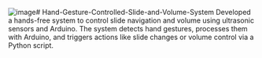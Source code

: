 ![image](https://github.com/user-attachments/assets/06a370bb-2117-4be8-b0d7-5826a354d4ee)# Hand-Gesture-Controlled-Slide-and-Volume-System
Developed a hands-free system to control slide navigation and volume using ultrasonic sensors and Arduino. The system detects hand gestures, processes them with Arduino, and triggers actions like slide changes or volume control via a Python script.
